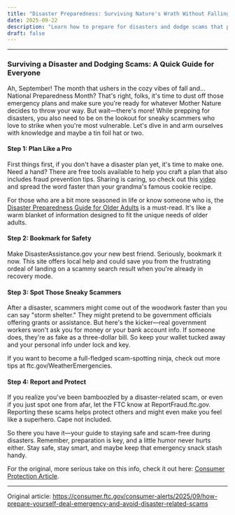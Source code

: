 ```yaml
---
title: "Disaster Preparedness: Surviving Nature's Wrath Without Falling for Scams"
date: 2025-09-22
description: "Learn how to prepare for disasters and dodge scams that prey on the vulnerable in times of crisis."
draft: false
---
```


---

### Surviving a Disaster and Dodging Scams: A Quick Guide for Everyone

Ah, September! The month that ushers in the cozy vibes of fall and... National Preparedness Month? That's right, folks, it's time to dust off those emergency plans and make sure you're ready for whatever Mother Nature decides to throw your way. But wait—there's more! While prepping for disasters, you also need to be on the lookout for sneaky scammers who love to strike when you're most vulnerable. Let's dive in and arm ourselves with knowledge and maybe a tin foil hat or two.

#### Step 1: Plan Like a Pro

First things first, if you don't have a disaster plan yet, it's time to make one. Need a hand? There are free tools available to help you craft a plan that also includes fraud prevention tips. Sharing is caring, so check out this [video](#) and spread the word faster than your grandma's famous cookie recipe.

For those who are a bit more seasoned in life or know someone who is, the [Disaster Preparedness Guide for Older Adults](#) is a must-read. It's like a warm blanket of information designed to fit the unique needs of older adults.

#### Step 2: Bookmark for Safety

Make DisasterAssistance.gov your new best friend. Seriously, bookmark it now. This site offers local help and could save you from the frustrating ordeal of landing on a scammy search result when you're already in recovery mode.

#### Step 3: Spot Those Sneaky Scammers

After a disaster, scammers might come out of the woodwork faster than you can say "storm shelter." They might pretend to be government officials offering grants or assistance. But here's the kicker—real government workers won't ask you for money or your bank account info. If someone does, they're as fake as a three-dollar bill. So keep your wallet tucked away and your personal info under lock and key.

If you want to become a full-fledged scam-spotting ninja, check out more tips at ftc.gov/WeatherEmergencies.

#### Step 4: Report and Protect

If you realize you've been bamboozled by a disaster-related scam, or even if you just spot one from afar, let the FTC know at ReportFraud.ftc.gov. Reporting these scams helps protect others and might even make you feel like a superhero. Cape not included.

So there you have it—your guide to staying safe and scam-free during disasters. Remember, preparation is key, and a little humor never hurts either. Stay safe, stay smart, and maybe keep that emergency snack stash handy.

For the original, more serious take on this info, check it out here: [Consumer Protection Article](#).

---
Original article: https://consumer.ftc.gov/consumer-alerts/2025/09/how-prepare-yourself-deal-emergency-and-avoid-disaster-related-scams